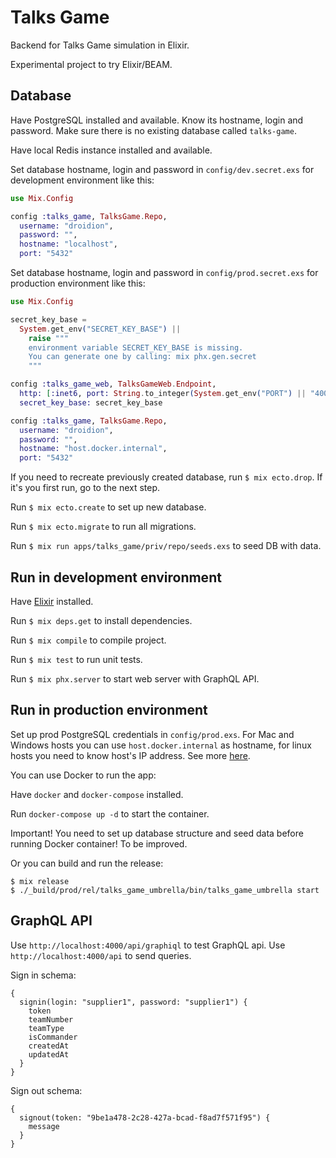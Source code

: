 # Talks Game

Backend for Talks Game simulation in Elixir.

Experimental project to try Elixir/BEAM.

## Database

Have PostgreSQL installed and available. Know its hostname, login and password. Make sure there is no existing database called `talks-game`.

Have local Redis instance installed and available.

Set database hostname, login and password in `config/dev.secret.exs` for development environment like this:

```elixir
use Mix.Config

config :talks_game, TalksGame.Repo,
  username: "droidion",
  password: "",
  hostname: "localhost",
  port: "5432"
```

Set database hostname, login and password in `config/prod.secret.exs` for production environment like this:

```elixir
use Mix.Config

secret_key_base =
  System.get_env("SECRET_KEY_BASE") ||
    raise """
    environment variable SECRET_KEY_BASE is missing.
    You can generate one by calling: mix phx.gen.secret
    """

config :talks_game_web, TalksGameWeb.Endpoint,
  http: [:inet6, port: String.to_integer(System.get_env("PORT") || "4000")],
  secret_key_base: secret_key_base

config :talks_game, TalksGame.Repo,
  username: "droidion",
  password: "",
  hostname: "host.docker.internal",
  port: "5432"
```

If you need to recreate previously created database, run `$ mix ecto.drop`. If it's you first run, go to the next step.

Run `$ mix ecto.create` to set up new database.

Run `$ mix ecto.migrate` to run all migrations.

Run `$ mix run apps/talks_game/priv/repo/seeds.exs` to seed DB with data.

## Run in development environment

Have [Elixir](https://elixir-lang.org/install.html) installed.

Run `$ mix deps.get` to install dependencies.

Run `$ mix compile` to compile project.

Run `$ mix test` to run unit tests.

Run `$ mix phx.server` to start web server with GraphQL API.

## Run in production environment

Set up prod PostgreSQL credentials in `config/prod.exs`. For Mac and Windows hosts you can use `host.docker.internal` as hostname, for linux hosts you need to know host's IP address. See more [here](https://stackoverflow.com/questions/24319662/from-inside-of-a-docker-container-how-do-i-connect-to-the-localhost-of-the-mach).

You can use Docker to run the app:

Have `docker` and `docker-compose` installed.

Run `docker-compose up -d` to start the container.

Important! You need to set up database structure and seed data before running Docker container! To be improved.

Or you can build and run the release:

```
$ mix release
$ ./_build/prod/rel/talks_game_umbrella/bin/talks_game_umbrella start
```

## GraphQL API

Use `http://localhost:4000/api/graphiql` to test GraphQL api. Use `http://localhost:4000/api` to send queries.

Sign in schema:

```
{
  signin(login: "supplier1", password: "supplier1") {
    token
    teamNumber
    teamType
    isCommander
    createdAt
    updatedAt
  }
}
```

Sign out schema:

```
{
  signout(token: "9be1a478-2c28-427a-bcad-f8ad7f571f95") {
    message
  }
}
```
